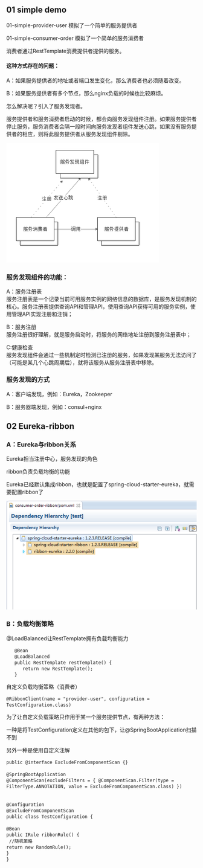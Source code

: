 ## 01 simple demo

01-simple-provider-user   模拟了一个简单的服务提供者

01-simple-consumer-order  模拟了一个简单的服务消费者

消费者通过RestTemplate消费提供者提供的服务。

#### 这种方式存在的问题：

A：如果服务提供者的地址或者端口发生变化，那么消费者也必须随着改变。

B：如果服务提供者有多个节点，那么nginx负载的时候也比较麻烦。

怎么解决呢？引入了服务发现者。

服务提供者和服务消费者启动的时候，都会向服务发现组件注册。如果服务提供者停止服务，服务消费者会隔一段时间向服务发现者组件发送心跳，如果没有服务提供者的相应，则将此服务提供者从服务发现组件剔除。

![微服务原理](https://github.com/liuyanliang2015/springCloud/blob/master/pics/spring-cloud1.png)

### 服务发现组件的功能：

A：服务注册表<br>
服务注册表是一个记录当前可用服务实例的网络信息的数据库，是服务发现机制的核心。服务注册表提供查询API和管理API，使用查询API获得可用的服务实例，使用管理API实现注册和注销；

B：服务注册<br>
服务注册很好理解，就是服务启动时，将服务的网络地址注册到服务注册表中；

C:健康检查<br>
服务发现组件会通过一些机制定时检测已注册的服务，如果发现某服务无法访问了（可能是某几个心跳周期后），就将该服务从服务注册表中移除。

### 服务发现的方式

A：客户端发现，例如：Eureka，Zookeeper

B：服务器端发现，例如：consul+nginx


## 02 Eureka-ribbon

### A：Eureka与ribbon关系

Eureka担当注册中心，服务发现的角色

ribbon负责负载均衡的功能

Eureka已经默认集成ribbon，也就是配置了spring-cloud-starter-eureka，就需要配置ribbon了

![ribbon](https://github.com/liuyanliang2015/springCloud/blob/master/pics/ribbon2.png)


### B：负载均衡策略

@LoadBalanced让RestTemplate拥有负载均衡能力

       @Bean
 	   @LoadBalanced
 	   public RestTemplate restTemplate() {
          return new RestTemplate();
       }

自定义负载均衡策略（消费者）

    @RibbonClient(name = "provider-user", configuration = TestConfiguration.class)

为了让自定义负载策略只作用于某一个服务提供节点，有两种方法：

一种是将TestConfiguration定义在其他的包下，让@SpringBootApplication扫描不到

另外一种是使用自定义注解

    public @interface ExcludeFromComponentScan {}

    @SpringBootApplication
	@ComponentScan(excludeFilters = { @ComponentScan.Filter(type = FilterType.ANNOTATION, value = ExcludeFromComponentScan.class) })


    @Configuration
	@ExcludeFromComponentScan
	public class TestConfiguration {

  	@Bean
  	public IRule ribbonRule() {
	 //随机策略
    return new RandomRule();
  	}
	}


